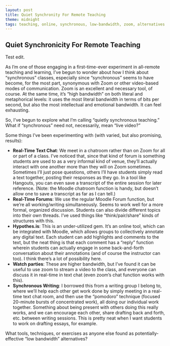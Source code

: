 ```yaml
---
layout: post
title: Quiet Synchronity For Remote Teaching
theme: midnight
tags: teaching, online, synchronous, low-bandwidth, zoom, alternatives
---
```


## Quiet Synchronicity For Remote Teaching

Test edit.

As I’m one of those engaging in a first-time-ever experiment in all-remote teaching and learning, I’ve begun to wonder about how I think about “synchronous” classes, especially since “synchronous” seems to have become, for the most part, synonymous with Zoom or other video-based modes of communication. Zoom is an excellent and necessary tool, of course. At the same time, it’s “high bandwidth” on both literal and metaphorical levels: it uses the most literal bandwidth in terms of bits per second, but also the most intellectual and emotional bandwidth. It can feel exhausting.

So, I’ve begun to explore what I’m calling “quietly synchronous teaching.” What if “synchronous” need not, necessarily, mean “live video?”

Some things I’ve been experimenting with (with varied, but also promising, results):

- **Real-Time Text Chat**: We meet in a chatroom rather than on Zoom for all or part of a class. I’ve noticed that, since that kind of forum is something students are used to as a very informal kind of venue, they’ll actually interact with one another more than they will on Zoom sometimes. Sometimes I’ll just pose questions, others I’ll have students simply read a text together, posting their responses as they go. In a tool like Hangouts, you can even save a transcript of the entire session for later reference. (Note: the Moodle chatroom function is handy, but doesn’t allow one to save a transcript as far as I can tell.)
- **Real-Time Forums**: We use the regular Moodle Forum function, but we’re all working/writing simultaneously. Seems to work well for a more formal, organized discussion. Students can also divide different topics into their own threads. I’ve used things like “think/pair/share” kinds of structures with this.
- **Hypothes.is**: This is an under-utilized gem. It’s an online tool, which can be integrated with Moodle, which allows groups to collectively annotate any digital text. Each student can add highlights and comments to the text, but the neat thing is that each comment has a “reply” function wherein students can actually engage in some back-and-forth conversation about their annotations (and of course the instructor can too). I think there’s a lot of possibility here.
- **Watch parties**: These are higher bandwidth, but I’ve found it can be useful to use zoom to stream a video to the class, and everyone can discuss it in real-time in text chat (even zoom’s chat function works with this).
- **Synchronous Writing**: I borrowed this from a writing group I belong to, where we’ll help each other get work done by simply meeting in a real-time text chat room, and then use the “pomodoro” technique (focused 20-minute bursts of concentrated work), all doing our individual work together. Something about being present with others doing this really works, and we can encourage each other, share drafting back and forth, etc. between writing sessions. This is pretty neat when I want students to work on drafting essays, for example.


What tools, techniques, or exercises as anyone else found as potentially-effective “low bandwidth” alternatives?
